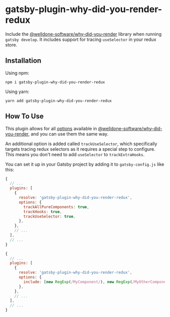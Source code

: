 # gatsby-plugin-why-did-you-render-redux

Include the [@welldone-software/why-did-you-render](https://github.com/welldone-software/why-did-you-render) library when running `gatsby develop`. It includes support for tracing `useSelector` in your redux store.

## Installation

Using npm:

```
npm i gatsby-plugin-why-did-you-render-redux
```

Using yarn:

```
yarn add gatsby-plugin-why-did-you-render-redux
```

## How To Use

This plugin allows for all [options](https://github.com/welldone-software/why-did-you-render#options) available in [@welldone-software/why-did-you-render](https://github.com/welldone-software/why-did-you-render), and you can use them the same way.

An additional option is added called `trackUseSelector`, which specifically targets tracing redux selectors as it requires a special step to configure. This means you don't need to add `useSelector` to `trackExtraHooks`.

You can set it up in your Gatsby project by adding it to `gatsby-config.js` like this:

```javascript
{
  // ...
  plugins: [
    {
      resolve: 'gatsby-plugin-why-did-you-render-redux',
      options: {
        trackAllPureComponents: true,
        trackHooks: true,
        trackUseSelector: true,
      },
    },
    // ...
  ],
  // ...
}
```

```javascript
{
  // ...
  plugins: [
    {
      resolve: 'gatsby-plugin-why-did-you-render-redux',
      options: {
        include: [new RegExp(/MyComponent/), new RegExp(/MyOtherComponent/)]
      },
    },
    // ...
  ],
  // ...
}
```
